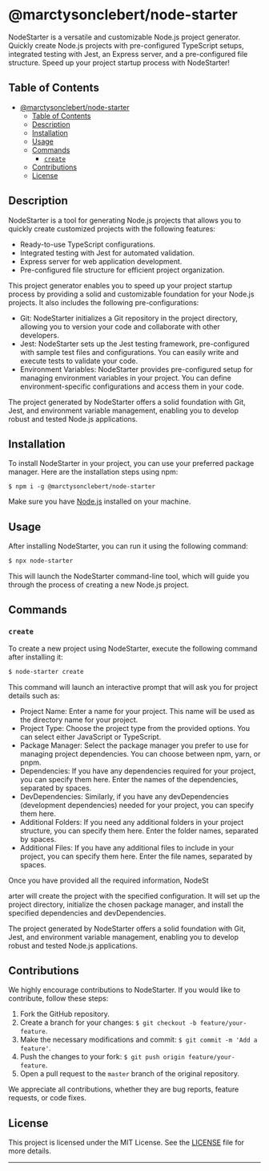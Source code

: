 # @marctysonclebert/node-starter

NodeStarter is a versatile and customizable Node.js project generator. Quickly create Node.js projects with pre-configured TypeScript setups, integrated testing with Jest, an Express server, and a pre-configured file structure. Speed up your project startup process with NodeStarter!

## Table of Contents

- [@marctysonclebert/node-starter](#marctysonclebertnode-starter)
  - [Table of Contents](#table-of-contents)
  - [Description](#description)
  - [Installation](#installation)
  - [Usage](#usage)
  - [Commands](#commands)
    - [`create`](#create)
  - [Contributions](#contributions)
  - [License](#license)

## Description

NodeStarter is a tool for generating Node.js projects that allows you to quickly create customized projects with the following features:

- Ready-to-use TypeScript configurations.
- Integrated testing with Jest for automated validation.
- Express server for web application development.
- Pre-configured file structure for efficient project organization.

This project generator enables you to speed up your project startup process by providing a solid and customizable foundation for your Node.js projects. It also includes the following pre-configurations:

- Git: NodeStarter initializes a Git repository in the project directory, allowing you to version your code and collaborate with other developers.
- Jest: NodeStarter sets up the Jest testing framework, pre-configured with sample test files and configurations. You can easily write and execute tests to validate your code.
- Environment Variables: NodeStarter provides pre-configured setup for managing environment variables in your project. You can define environment-specific configurations and access them in your code.

The project generated by NodeStarter offers a solid foundation with Git, Jest, and environment variable management, enabling you to develop robust and tested Node.js applications.

## Installation

To install NodeStarter in your project, you can use your preferred package manager. Here are the installation steps using npm:

```
$ npm i -g @marctysonclebert/node-starter
```

Make sure you have [Node.js](https://nodejs.org) installed on your machine.

## Usage

After installing NodeStarter, you can run it using the following command:

```bash
$ npx node-starter
```

This will launch the NodeStarter command-line tool, which will guide you through the process of creating a new Node.js project.

## Commands

### `create`

To create a new project using NodeStarter, execute the following command after installing it:

```bash
$ node-starter create
```

This command will launch an interactive prompt that will ask you for project details such as:

- Project Name: Enter a name for your project. This name will be used as the directory name for your project.
- Project Type: Choose the project type from the provided options. You can select either JavaScript or TypeScript.
- Package Manager: Select the package manager you prefer to use for managing project dependencies. You can choose between npm, yarn, or pnpm.
- Dependencies: If you have any dependencies required for your project, you can specify them here. Enter the names of the dependencies, separated by spaces.
- DevDependencies: Similarly, if you have any devDependencies (development dependencies) needed for your project, you can specify them here.
- Additional Folders: If you need any additional folders in your project structure, you can specify them here. Enter the folder names, separated by spaces.
- Additional Files: If you have any additional files to include in your project, you can specify them here. Enter the file names, separated by spaces.

Once you have provided all the required information, NodeSt

arter will create the project with the specified configuration. It will set up the project directory, initialize the chosen package manager, and install the specified dependencies and devDependencies.

The project generated by NodeStarter offers a solid foundation with Git, Jest, and environment variable management, enabling you to develop robust and tested Node.js applications.

## Contributions

We highly encourage contributions to NodeStarter. If you would like to contribute, follow these steps:

1. Fork the GitHub repository.
2. Create a branch for your changes: `$ git checkout -b feature/your-feature`.
3. Make the necessary modifications and commit: `$ git commit -m 'Add a feature'`.
4. Push the changes to your fork: `$ git push origin feature/your-feature`.
5. Open a pull request to the `master` branch of the original repository.

We appreciate all contributions, whether they are bug reports, feature requests, or code fixes.

## License

This project is licensed under the MIT License. See the [LICENSE](https://github.com/clebertmarctyson/NodeStarter/blob/master/LICENSE) file for more details.

---
